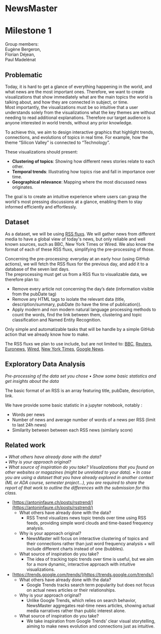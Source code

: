 # **NewsMaster**

# Milestone 1

Group members:  
Eugène Bergeron,  
Florian Déjean,  
Paul Madelénat

## **Problematic**

Today, it is hard to get a glance of everything happening in the world, and what news are the most important ones. Therefore, we want to create visualizations that show immediately what are the main topics the world is talking about, and how they are connected in subject, or time.  
Most importantly, the visualizations must be so intuitive that a user understands solely from the visualizations what the key themes are without needing to read additional explanations. Therefore our target audience is anyone interested in world trends, without any prior knowledge.

To achieve this, we aim to design interactive graphics that highlight trends, connections, and evolutions of topics in real time. For example, how the theme “Silicon Valley” is connected to “Technology”.

These visualizations should present:

- **Clustering of topics**: Showing how different news stories relate to each other.  
- **Temporal trends**: Illustrating how topics rise and fall in importance over time.  
- **Geographical relevance**: Mapping where the most discussed news originates.

The goal is to create an intuitive experience where users can grasp the world's most pressing discussions at a glance, enabling them to stay informed efficiently and effortlessly.

## **Dataset**

As a dataset, we will be using [RSS fluxs](https://en.wikipedia.org/wiki/RSS). We will gather news from different media to have a global view of today's news, but only reliable and well known sources, such as BBC, New York Times or Wired. We also know the format of each of these RSS fluxs, simplifying the pre-processing of those.

Concerning the pre-processing: everyday at an early hour (using GitHub actions), we will fetch the RSS fluxs for the previous day, and add it to a database of the seven last days.  
The preprocessing must get us from a RSS flux to visualizable data, we therefore plan to:

- Remove every article not concerning the day’s date (information visible from the pubDate tag)  
- Remove any HTML tags to isolate the relevant data (title, description/summary, pubDate (to have the time of publication)).  
- Apply modern and non modern natural language processing methods to count the words, find the link between them, clustering and topic classification and Named Entity Recognition.

Only simple and automatizable tasks that will be handle by a simple GitHub action that we already know how to make.

The RSS fluxs we plan to use include, but are not limited to: [BBC](https://feeds.bbci.co.uk/news/rss.xml), [Reuters](https://reutersbest.com/feed/), [Euronews](https://www.euronews.com/rss), [Wired](https://www.wired.com/feed/rss), [New York Times](https://rss.nytimes.com/services/xml/rss/nyt/HomePage.xml), [Google News](https://news.google.com/rss?hl=en-US&gl=US&ceid=US:en).

## **Exploratory Data Analysis**

*Pre-processing of the data set you chose*
*• Show some basic statistics and get insights about the data*

The basic format of an RSS is an array featuring title, pubDate, description, link.

We have provide some basic statistic in a jupyter notebook, notably :

- Words per news  
- Number of news and average number of words of a news per RSS (limit to last 24h news)  
- Similarity between between each RSS news (similariy score)

## **Related work**

*• What others have already done with the data?*  
*• Why is your approach original?*  
*• What source of inspiration do you take? Visualizations that you found on other websites or magazines (might be unrelated to your data).*
*• In case you are using a dataset that you have already explored in another context (ML or ADA course, semester project...), you are required to share the report of that work to outline the differences with the submission for this class.*

- [https://antoninfaure.ch/posts/rsstrend/](https://antoninfaure.ch/posts/rsstrend/)  
  - What others have already done with the data?  
    - RSS Trend visualizes news topic trends over time using RSS feeds, providing simple word clouds and time-based frequency analysis.  
  - Why is your approach original?  
    - NewsMaster will focus on interactive clustering of topics and their connections rather than just word frequency analysis \+ will include different charts instead of one (bubbles).  
  - What source of inspiration do you take?  
    - The idea of tracking topic trends over time is useful, but we aim for a more dynamic, interactive approach with intuitive visualizations.  
- [https://trends.google.com/trends/](https://trends.google.com/trends/)
  - What others have already done with the data?  
    - Google Trends tracks search term popularity but does not focus on actual news articles or their relationships.  
  - Why is your approach original?  
    - Unlike Google Trends, which relies on search behavior, NewsMaster aggregates real-time news articles, showing actual media narratives rather than public interest alone.  
  - What source of inspiration do you take?  
    - We take inspiration from Google Trends’ clear visual storytelling, aiming to make news evolution and connections just as intuitive.
